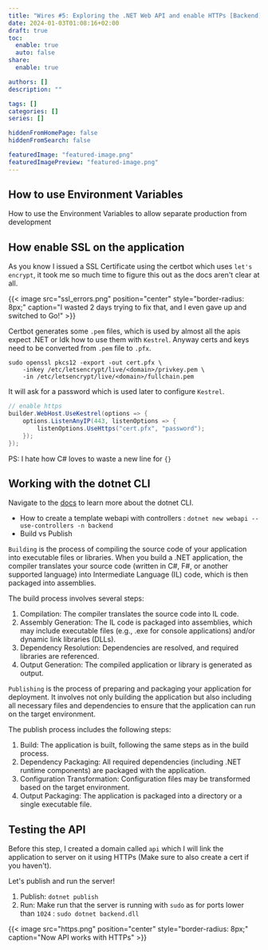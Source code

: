 ```yaml
---
title: "Wires #5: Exploring the .NET Web API and enable HTTPs [Backend]"
date: 2024-01-03T01:08:16+02:00
draft: true
toc:
  enable: true
  auto: false
share:
  enable: true

authors: []
description: ""

tags: []
categories: []
series: []

hiddenFromHomePage: false
hiddenFromSearch: false

featuredImage: "featured-image.png"
featuredImagePreview: "featured-image.png"
---
```


## How to use Environment Variables
How to use the Environment Variables to allow separate production from development

## How enable SSL on the application
As you know I issued a SSL Certificate using the certbot which uses `let's encrypt`, it took me so much time to figure this out as the docs aren't clear at all.

{{< image src="ssl_errors.png" position="center" style="border-radius: 8px;" caption="I wasted 2 days trying to fix that, and I even gave up and switched to Go!" >}}

Certbot generates some `.pem` files, which is used by almost all the apis expect .NET or Idk how to use them with `Kestrel`. Anyway certs and keys need to be converted from `.pem` file to `.pfx`.

```
sudo openssl pkcs12 -export -out cert.pfx \
    -inkey /etc/letsencrypt/live/<domain>/privkey.pem \
    -in /etc/letsencrypt/live/<domain>/fullchain.pem
```

It will ask for a password which is used later to configure `Kestrel`.

```csharp
// enable https
builder.WebHost.UseKestrel(options => {
    options.ListenAnyIP(443, listenOptions => {
        listenOptions.UseHttps("cert.pfx", "password");
    });
});
```

PS: I hate how C# loves to waste a new line for `{}`

## Working with the dotnet CLI
Navigate to the [docs](https://learn.microsoft.com/en-us/dotnet/core/tools/) to learn more about the dotnet CLI.

- How to create a template webapi with controllers : `dotnet new webapi --use-controllers -n backend`
- Build vs Publish 

`Building` is the process of compiling the source code of your application into executable files or libraries. When you build a .NET application, the compiler translates your source code (written in C#, F#, or another supported language) into Intermediate Language (IL) code, which is then packaged into assemblies.

The build process involves several steps:

1. Compilation: The compiler translates the source code into IL code.
2. Assembly Generation: The IL code is packaged into assemblies, which may include executable files (e.g., .exe for console applications) and/or dynamic link libraries (DLLs).
3. Dependency Resolution: Dependencies are resolved, and required libraries are referenced.
4. Output Generation: The compiled application or library is generated as output.

`Publishing` is the process of preparing and packaging your application for deployment. It involves not only building the application but also including all necessary files and dependencies to ensure that the application can run on the target environment.

The publish process includes the following steps:

1. Build: The application is built, following the same steps as in the build process.
2. Dependency Packaging: All required dependencies (including .NET runtime components) are packaged with the application.
3. Configuration Transformation: Configuration files may be transformed based on the target environment.
4. Output Packaging: The application is packaged into a directory or a single executable file.

## Testing the API
Before this step, I created a domain called `api` which I will link the application to server on it using HTTPs (Make sure to also create a cert if you haven't).

Let's publish and run the server!
1. Publish: `dotnet publish`
2. Run: Make run that the server is running with `sudo` as for ports lower than `1024` : `sudo dotnet backend.dll`

{{< image src="https.png" position="center" style="border-radius: 8px;" caption="Now API works with HTTPs" >}}
